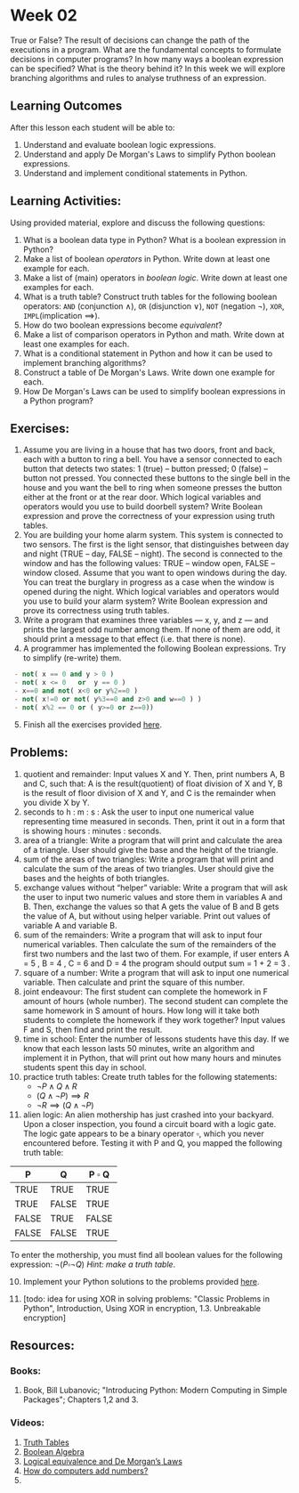 # Week 02

True or False? The result of decisions can change the path of the executions in a program. What are the fundamental concepts to formulate decisions in computer programs? In how many ways a boolean expression can be specified? What is the theory behind it? In this week we will explore branching algorithms and rules to analyse truthness of an expression.

## Learning Outcomes

After this lesson each student will be able to:

1. Understand and evaluate boolean logic expressions.
2. Understand and apply De Morgan's Laws to simplify Python boolean expressions.
3. Understand and implement conditional statements in Python.

## Learning Activities:

Using provided material, explore and discuss the following questions:

1. What is a boolean data type in Python? What is a boolean expression in Python? 
2. Make a list of boolean *operators* in Python. Write down at least one example for each.
3. Make a list of (main) operators in *boolean logic*. Write down at least one examples for each.
4. What is a truth table? Construct truth tables for the following boolean operators: `AND` (conjunction $\wedge$), `OR` (disjunction $\vee$), `NOT` (negation $\neg$), `XOR`, `IMPL`(implication $\implies$).
5. How do two boolean expressions become *equivalent*? 
6. Make a list of comparison operators in Python and math. Write down at least one examples for each.
7. What is a conditional statement in Python and how it can be used to implement branching algorithms?
8. Construct a table of De Morgan's Laws. Write down one example for each. 
9. How De Morgan's Laws can be used to simplify boolean expressions in a Python program?



## Exercises:

1. Assume you are living in a house that has two doors, front and back, each with a button to ring a bell. You have a sensor connected to each button that detects two states: 1 (true) – button pressed; 0 (false) – button not pressed. You connected these buttons to the single bell in the house and you want the bell to ring when someone presses the button either at the front or at the rear door. Which logical variables and operators would you use to build doorbell system? Write Boolean expression and prove the correctness of your expression using truth tables.
2. You are building your home alarm system. This system is connected to two sensors. The first is the light sensor, that distinguishes between day and night (TRUE – day, FALSE – night). The second is connected to the window and has the following values: TRUE – window open, FALSE – window closed. Assume that you want to open windows during the day. You can treat the burglary in progress as a case when the window is opened during the night. Which logical variables and operators would you use to build your alarm system? Write Boolean expression and prove its correctness using truth tables.
3. Write a program that examines three variables — x, y, and z — and prints the largest odd number among them. If none of them are odd, it should print a message to that effect (i.e. that there is none).
4. A programmer has implemented the following Boolean expressions. Try to simplify (re-write) them.

``` Python
 - not( x == 0 and y > 0 )
 - not( x <= 0   or  y == 0 )
 - x==0 and not( x<0 or y%2==0 )
 - not( x!=0 or not( y%3==0 and z>0 and w==0 ) )
 - not( x%2 == 0 or ( y>=0 or z==0))
```

5. Finish all the exercises provided [here](https://github.com/afshinamighi/Courses/blob/main/basecamp/week02/inf-bc-w02-python.md).


## Problems:

1. quotient and remainder: Input values X and Y. Then, print numbers A, B and C, such that: A is the result(quotient) of float division of X and Y, B is the result of floor division of X and Y, and C is the remainder when you divide X by Y.
2. seconds to h : m : s : Ask the user to input one numerical value representing time measured in seconds. Then, print it out in a form that is showing hours : minutes : seconds.
3. area of a triangle: Write a program that will print and calculate the area of a triangle. User should give the base and the height of the triangle.
4. sum of the areas of two triangles: Write a program that will print and calculate the sum of the areas of two triangles. User should give the bases and the heights of both triangles.
5. exchange values without “helper” variable: Write a program that will ask the user to input two numeric values and store them in variables A and B. Then, exchange the values so that A gets the value of B and B gets the value of A, but without using helper variable. Print out values of variable A and variable B.
6. sum of the remainders: Write a program that will ask to input four numerical variables. Then calculate the sum of the remainders of the first two numbers and the last two of them. For example, if user enters A = 5 , B = 4 , C = 6 and D = 4 the program should output sum = 1 + 2 = 3 .
7. square of a number: Write a program that will ask to input one numerical variable. Then calculate and print the square of this number.
8. joint endeavour: The first student can complete the homework in F amount of hours (whole number). The second student can complete the same homework in S amount of hours. How long will it take both students to complete the homework if they work together? Input values F and S, then find and print the result.
9. time in school: Enter the number of lessons students have this day. If we know that each lesson lasts 50 minutes, write an algorithm and implement it in Python, that will print out how many hours and minutes students spent this day in school.
10. practice truth tables: Create truth tables for the following statements: 
	- $\neg P \wedge Q \wedge R$
	- $(Q \wedge \neg P) \implies R$
	- $\neg R \implies (Q \wedge \neg P)$
11. alien logic: An alien mothership has just crashed into your backyard. Upon a closer inspection, you found a circuit board with a logic gate. The logic gate appears to be a binary operator $\square$, which you never encountered before. Testing it with P and Q, you mapped the following truth table:

|P | Q | 	P $\square$ Q |
|--|--|--|
|TRUE	| TRUE| 	TRUE |
|TRUE	|FALSE	|TRUE|
|FALSE	|TRUE|FALSE|
|FALSE|FALSE|TRUE|

To enter the mothership, you must find all boolean values for the following expression: $\neg (P \square \neg Q)$
*Hint: make a truth table*.

10. Implement your Python solutions to the problems provided [here](https://github.com/afshinamighi/Courses/blob/main/basecamp/week02/inf-bc-w02-python.md).

1. [todo: idea for using XOR in solving problems: "Classic Problems in Python", Introduction, Using XOR in encryption, 1.3. Unbreakable encryption]


## Resources:
### Books:
1. Book, Bill Lubanovic; "Introducing Python: Modern Computing in Simple Packages"; Chapters 1,2 and 3.

### Videos:
1. [Truth Tables](https://www.youtube.com/watch?v=VCEYeB3bRW0)
2. [Boolean Algebra](https://www.youtube.com/watch?v=Hby4mlpSNxo)
3. [Logical equivalence and De Morgan’s Laws](https://www.youtube.com/watch?v=93CxSLi89Ok)
4. [How do computers add numbers?](https://www.youtube.com/watch?v=VBDoT8o4q00)
3. 
